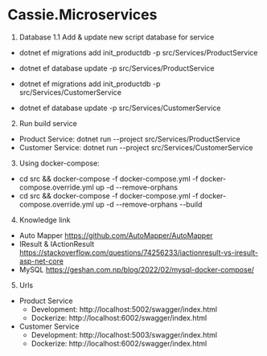 # Cassie.Microservices

1. Database
1.1 Add & update new script database for service
- dotnet ef migrations add init_productdb -p src/Services/ProductService
- dotnet ef database update -p src/Services/ProductService

- dotnet ef migrations add init_productdb -p src/Services/CustomerService
- dotnet ef database update -p src/Services/CustomerService


2. Run build service
- Product Service: dotnet run --project src/Services/ProductService
- Customer Service: dotnet run --project src/Services/CustomerService

3. Using docker-compose:
- cd src && docker-compose -f docker-compose.yml -f docker-compose.override.yml up -d --remove-orphans
- cd src && docker-compose -f docker-compose.yml -f docker-compose.override.yml up -d --remove-orphans --build

4. Knowledge link
- Auto Mapper
    https://github.com/AutoMapper/AutoMapper
- IResult & IActionResult
    https://stackoverflow.com/questions/74256233/iactionresult-vs-iresult-asp-net-core
- MySQL
    https://geshan.com.np/blog/2022/02/mysql-docker-compose/

5. Urls
- Product Service
    - Development: http://localhost:5002/swagger/index.html
    - Dockerize: http://localhost:6002/swagger/index.html
- Customer Service
    - Development: http://localhost:5003/swagger/index.html
    - Dockerize: http://localhost:6002/swagger/index.html
